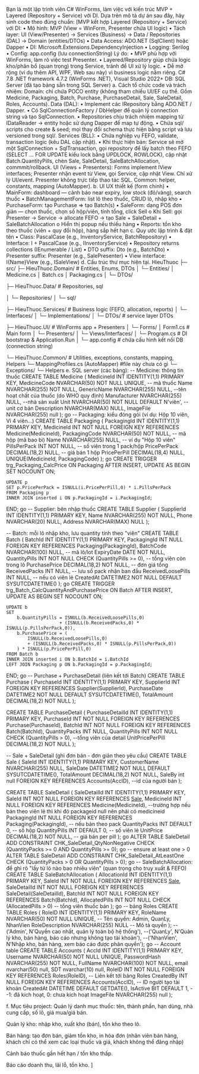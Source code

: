 ﻿---
description: "Sinh code theo kiến trúc MVP + Layered + DI của dự án HieuThuoc"
mode: ask
---

Bạn là một lập trình viên C# WinForms, làm việc với kiến trúc MVP + Layered (Repository + Service) với DI.
Dựa trên mô tả dự án sau đây, hãy sinh code theo đúng chuẩn:
[MVP kết hợp Layered (Repository + Service) với DI:
•	Mô hình: MVP (View = WinForm, Presenter chứa UI logic)
•	Tách layer: UI (View/Presenter) → Services (Business) → Data / Repositories (DAL) → Domain (entities/DTOs)
•	Data Access: ADO.NET (SqlClient) hoặc Dapper
•	DI: Microsoft.Extensions.DependencyInjection
•	Logging: Serilog 
•	Config: app.config (lưu connectionString)
Lý do:
•	MVP phù hợp với WinForms, làm rõ việc test Presenter.
•	Layered/Repository giúp chứa logic kho/phân bổ (quan trọng) trong Service, tránh để UI xử lý logic.
•	Dễ mở rộng (ví dụ thêm API, WPF, Web sau này) vì business logic nằm riêng.
C# 7.8
.NET framework 4.7.2 (WinForms .NET), Visual Studio 2022+
DB: SQL Server  (đã tạo bảng sẵn trong SQL Server)
a. Cách tổ chức code và trách nhiệm:
Domain: chỉ chứa POCO entity (không tham chiếu UI/EF cụ thể. Gồm Medicine, Packaging, Batch, Purchase, PurchaseDetail, Sale, SaleDetail, Roles, Accounts).
Data (DAL):
•	Implement các IRepository bằng ADO.NET / Dapper.
•	Có SqlConnectionFactory / DbHelper để quản lý connection string và tạo SqlConnection.
•	Repositories chịu trách nhiệm mapping từ IDataReader -> entity hoặc sử dụng Dapper để map tự động.
•	Chứa sql/ scripts cho create & seed; mọi thay đổi schema thực hiện bằng script và lưu versioned trong sql/.
Services (BLL):
•	Chứa nghiệp vụ FEFO, validate, transaction logic (kêu DAL cập nhật).
•	Khi thực hiện bán: Service sẽ mở một SqlConnection + SqlTransaction, gọi repository để lấy batch theo FEFO (SELECT ... FOR UPDATE kiểu lock bằng UPDLOCK, ROWLOCK), cập nhật Batch.QuantityPills, chèn Sale, SaleDetail, SaleBatchAllocation, commmit/rollback.
UI (Views + Presenters): Forms implement IView interfaces; Presenter nhận event từ View, gọi Service, cập nhật View. Chỉ xử lý UI/event. Presenter không trực tiếp thao tác SQL.
Common: helper, constants, mapping (AutoMapper).
b. UI UX thiết kế (form chính)
•	MainForm: dashboard — cảnh báo near expiry, low stock (đỏ/vàng), search thuốc
•	BatchManagementForm: list lô theo thuốc, CRUD lô, nhập kho
•	PurchaseForm: tạo Purchase => tạo Batch(s)
•	SaleForm: dạng POS đơn giản — chọn thuốc, chọn số hộp/viên, tính tổng, click Sell
o	Khi Sell: gọi Presenter → Service → allocate FEFO → tạo Sale + SaleDetail + SaleBatchAllocation
o	Hiển thị popup nếu thiếu hàng
•	Reports: tồn kho theo thuốc (viên + quy đổi hộp), hàng sắp hết hạn
c. Quy ước lập trình & đặt tên
•	Class: PascalCase (e.g., InventoryService, BatchRepository)
•	Interface: I + PascalCase (e.g., IInventoryService)
•	Repository returns collections (IEnumerable<Batch> / List<Batch>)
•	DTO suffix: Dto (e.g., BatchDto)
•	Presenter suffix: Presenter (e.g., SalePresenter)
•	View interface: I{Name}View (e.g., ISaleView)
d. Cấu trúc thư mục hiện tại.
HieuThuoc
├─ src/
   ├─ HieuThuoc.Domain/            # Entities, Enums, DTOs
   │    └─ Entities/
   │         Medicine.cs
   │         Batch.cs
   │         Packaging.cs
   │    └─ DTOs/
   
   ├─ HieuThuoc.Data/              # Repositories, sql

   │    └─ Repositories/
   │    └─ sql/                    
 
   ├─ HieuThuoc.Services/          # Business logic (FEFO, allocation, reports)
   │    └─ Interfaces/
   │    └─ Implementations/
   │    └─ DTOs/                       # service layer DTOs
 
   ├─ HieuThuoc.UI/                 # WinForms app + Presenters
   │    └─ Forms/
   │         Form1.cs                 # Main form
   │    └─ Presenters/
   │    └─ Views/Interfaces/
   │    └─ Program.cs                  # DI bootstrap & Application.Run
   │    └─ app.config               # chứa cấu hình kết nối DB (connection string)
 
   └─ HieuThuoc.Common/             # Utilities, exceptions, constants, mapping, Helpers
        └─ MappingProfiles.cs (AutoMapper) #file này chưa có gì
        └─ Exceptions/
        └─ Helpers
 e. SQL server (các bảng):
-- Medicine: thông tin thuốc
CREATE TABLE Medicine (
  MedicineId    INT IDENTITY(1,1) PRIMARY KEY,
  MedicineCode  NVARCHAR(50) NOT NULL UNIQUE,   -- mã thuốc
  Name          NVARCHAR(255) NOT NULL,
  GenericName   NVARCHAR(255) NULL, --tên hoạt chất của thuốc (do WHO quy định)
  Manufacturer  NVARCHAR(255) NULL, --nhà sản xuất
  Unit          NVARCHAR(50) NOT NULL DEFAULT N'viên', -- unit cơ bản
  Description   NVARCHAR(MAX) NULL,
  ImageFile NVARCHAR(255) null
);
go
-- Packaging: kiểu đóng gói (ví dụ: Hộp 10 viên, Vỉ 4 viên...)
CREATE TABLE Packaging (
  PackagingId   INT IDENTITY(1,1) PRIMARY KEY,
  MedicineId    INT NOT NULL FOREIGN KEY REFERENCES Medicine(MedicineId),
  PackagingCode NVARCHAR(50) NOT NULL,   -- mã hộp (mã bao bì)
  Name          NVARCHAR(255) NULL,      -- ví dụ "Hộp 10 viên"
  PillsPerPack  INT NOT NULL,            -- số viên trong 1 pack/hộp
  PricePerPack DECIMAL(18,2) NULL,    -- giá bán 1 hộp
  PricePerPill DECIMAL(18,4) NULL,
  UNIQUE(MedicineId, PackagingCode)
);
go
CREATE TRIGGER trg_Packaging_CalcPrice
ON Packaging
AFTER INSERT, UPDATE
AS
BEGIN
    SET NOCOUNT ON;

    UPDATE p
	SET p.PricePerPack = ISNULL(i.PricePerPill,0) * i.PillsPerPack
    FROM Packaging p
    INNER JOIN inserted i ON p.PackagingId = i.PackagingId;
END;
go
-- Supplier: bên nhập thuốc
CREATE TABLE Supplier (
  SupplierId    INT IDENTITY(1,1) PRIMARY KEY,
  Name          NVARCHAR(255) NOT NULL,
  Phone         NVARCHAR(20) NULL,
  Address       NVARCHAR(MAX) NULL
);

-- Batch: mỗi lô nhập kho, lưu quantity tính theo "viên"
CREATE TABLE Batch (
  BatchId       INT IDENTITY(1,1) PRIMARY KEY,
  PackagingId    INT NULL FOREIGN KEY REFERENCES Packaging(PackagingId),
  BatchCode     NVARCHAR(100) NULL,      -- mã lô/lot
  ExpiryDate    DATE NOT NULL,
  QuantityPills INT NOT NULL CHECK (QuantityPills >= 0), -- tổng viên còn trong lô
  PurchasePrice DECIMAL(18,2) NOT NULL,  -- đơn giá tổng
  ReceivedPacks INT NULL,                 -- lưu số pack nhận ban đầu
  ReceivedLoosePills INT NULL,            -- nếu có viên lẻ
  CreatedAt     DATETIME2 NOT NULL DEFAULT SYSUTCDATETIME()
);
go
CREATE TRIGGER trg_Batch_CalcQuantityAndPurchasePrice
ON Batch
AFTER INSERT, UPDATE
AS
BEGIN
    SET NOCOUNT ON;

    UPDATE b
    SET 
        b.QuantityPills = ISNULL(b.ReceivedLoosePills,0) 
                        + (ISNULL(b.ReceivedPacks,0) * ISNULL(p.PillsPerPack,0)),
        b.PurchasePrice = (
            ISNULL(b.ReceivedLoosePills,0) 
            + (ISNULL(b.ReceivedPacks,0) * ISNULL(p.PillsPerPack,0))
        ) * ISNULL(p.PricePerPill,0)
    FROM Batch b
    INNER JOIN inserted i ON b.BatchId = i.BatchId
    LEFT JOIN Packaging p ON b.PackagingId = p.PackagingId;
END;
go
-- Purchase + PurchaseDetail (liên kết tới Batch)
CREATE TABLE Purchase (
  PurchaseId    INT IDENTITY(1,1) PRIMARY KEY,
  SupplierId    INT FOREIGN KEY REFERENCES Supplier(SupplierId),
  PurchaseDate  DATETIME2 NOT NULL DEFAULT SYSUTCDATETIME(),
  TotalAmount   DECIMAL(18,2) NOT NULL
);

CREATE TABLE PurchaseDetail (
  PurchaseDetailId INT IDENTITY(1,1) PRIMARY KEY,
  PurchaseId       INT NOT NULL FOREIGN KEY REFERENCES Purchase(PurchaseId),
  BatchId          INT NOT NULL FOREIGN KEY REFERENCES Batch(BatchId),
  QuantityPacks    INT NULL,
  QuantityPills    INT NOT NULL CHECK (QuantityPills > 0), --tổng viên của detail
  UnitPricePerPill DECIMAL(18,2) NOT NULL
);

-- Sale + SaleDetail (ghi đơn bán - đơn giản theo yêu cầu)
CREATE TABLE Sale (
  SaleId        INT IDENTITY(1,1) PRIMARY KEY,
  CustomerName  NVARCHAR(255) NULL,
  SaleDate      DATETIME2 NOT NULL DEFAULT SYSUTCDATETIME(),
  TotalAmount   DECIMAL(18,2) NOT NULL,
  SaleBy		int null FOREIGN KEY REFERENCES Accounts(AccID), --id của người bán
);

CREATE TABLE SaleDetail (
  SaleDetailId  INT IDENTITY(1,1) PRIMARY KEY,
  SaleId        INT NOT NULL FOREIGN KEY REFERENCES [Sale](SaleId),
  MedicineId   INT NULL FOREIGN KEY REFERENCES Medicine(MedicineId), --trường hợp nếu bán theo viên lẻ thì khi đó packageid null nên phải có medicineid
  PackagingId   INT NULL FOREIGN KEY REFERENCES Packaging(PackagingId), -- nếu bán theo pack
  QuantityPacks INT DEFAULT 0,    -- số hộp
  QuantityPills INT DEFAULT 0,    -- số viên lẻ
  UnitPrice     DECIMAL(18,2) NOT NULL,  -- giá bán per pill
);
go
ALTER TABLE SaleDetail
ADD CONSTRAINT CHK_SaleDetail_QtyNonNegative CHECK (QuantityPacks >= 0 AND QuantityPills >= 0);
go
-- ensure at least one > 0
ALTER TABLE SaleDetail
ADD CONSTRAINT CHK_SaleDetail_AtLeastOne CHECK (QuantityPacks > 0 OR QuantityPills > 0);
go
-- SaleBatchAllocation: để ghi rõ "lấy từ lô nào bao nhiêu viên" (quan trọng cho truy xuất & FEFO)
CREATE TABLE SaleBatchAllocation (
  AllocationId  INT IDENTITY(1,1) PRIMARY KEY,
  SaleId        INT NOT NULL FOREIGN KEY REFERENCES [Sale](SaleId),
  SaleDetailId  INT NOT NULL FOREIGN KEY REFERENCES SaleDetail(SaleDetailId),
  BatchId       INT NOT NULL FOREIGN KEY REFERENCES Batch(BatchId),
  AllocatedPills INT NOT NULL CHECK (AllocatedPills > 0) -- tổng viên thuốc bán
);
go
-- bảng Roles
CREATE TABLE Roles (
    RoleID			INT IDENTITY(1,1) PRIMARY KEY,
    RoleName		NVARCHAR(50) NOT NULL UNIQUE,	-- Tên quyền: Admin, QuanLy, NhanVien
    RoleDescription NVARCHAR(255) NULL				-- Mô tả quyền
);
--('Admin', N'Quyền cao nhất, quản lý toàn bộ hệ thống'),
--('QuanLy', N'Quản lý kho, bán hàng, báo cáo nhưng không tạo tài khoản'),
--('NhanVien', N'Nhập kho, bán hàng, xem báo cáo được phân quyền');
go
-- Account table
CREATE TABLE Accounts (
  AccId			INT IDENTITY(1,1) PRIMARY KEY,
  Username      NVARCHAR(50) NOT NULL UNIQUE,
  PasswordHash  NVARCHAR(255) NOT NULL,
  FullName		NVARCHAR(100) NOT NULL,
  email			nvarchar(50) null,
  SDT			nvarchar(10) null,
  RoleID		INT NOT NULL FOREIGN KEY REFERENCES Roles(RoleID), -- Liên kết tới bảng Roles
  CreatedBy		INT NULL FOREIGN KEY REFERENCES Accounts(AccID),  -- ID người tạo tài khoản
  CreatedAt		DATETIME DEFAULT GETDATE(),
  IsActive		BIT DEFAULT 1,										--1: đã kích hoạt, 0: chưa kích hoạt
  ImageFile NVARCHAR(255) null
);

f. Mục tiêu project:
Quản lý danh mục thuốc: tên, thành phần, hạn dùng, nhà cung cấp, số lô, giá mua/giá bán.

Quản lý kho: nhập kho, xuất kho (bán), tồn kho theo lô.

Bán hàng: tạo đơn bán, giảm tồn kho, in hóa đơn (nhân viên bán hàng, khách chỉ có thể xem các loại thuốc và
giá, khách không thể đăng nhập)

Cảnh báo thuốc gần hết hạn / tồn kho thấp.

Báo cáo doanh thu, lãi lỗ, tồn kho.
]

